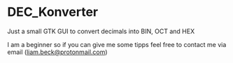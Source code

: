 # DEC_Konverter
Just a small GTK GUI to convert decimals into BIN, OCT and HEX 


I am a beginner so if you can give me some tipps feel free to contact me via email (liam.beck@protonmail.com)
